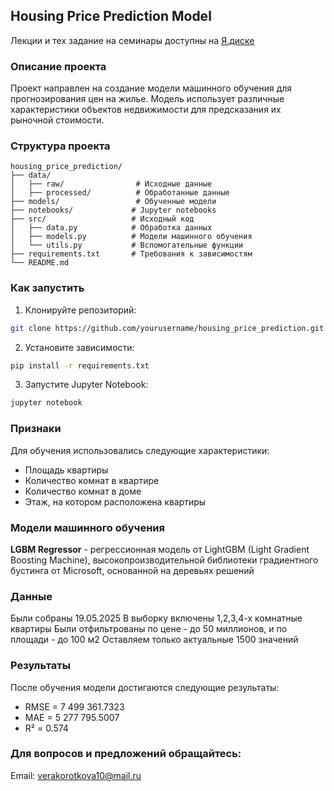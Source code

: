 ## Housing Price Prediction Model

Лекции и тех задание на семинары доступны на [Я.диске](https://disk.yandex.ru/d/vDb3HPumZ2xK0w)  

### Описание проекта
Проект направлен на создание модели машинного обучения для прогнозирования цен на жилье. Модель использует различные характеристики объектов недвижимости для предсказания их рыночной стоимости.

### Структура проекта
```
housing_price_prediction/
├── data/
│   ├── raw/                # Исходные данные
│   ├── processed/          # Обработанные данные
├── models/                 # Обученные модели
├── notebooks/             # Jupyter notebooks
├── src/                   # Исходный код
│   ├── data.py            # Обработка данных
│   ├── models.py          # Модели машинного обучения
│   └── utils.py           # Вспомогательные функции
├── requirements.txt       # Требования к зависимостям
└── README.md
```

### Как запустить
1. Клонируйте репозиторий:
```bash
git clone https://github.com/yourusername/housing_price_prediction.git
```

2. Установите зависимости:
```bash
pip install -r requirements.txt
```

3. Запустите Jupyter Notebook:
```bash
jupyter notebook
```

### Признаки
Для обучения использовались следующие характеристики:
* Площадь квартиры
* Количество комнат в квартире
* Количество комнат в доме
* Этаж, на котором расположена квартиры

### Модели машинного обучения
**LGBM Regressor** - регрессионная модель от LightGBM (Light Gradient Boosting Machine), высокопроизводительной библиотеки градиентного бустинга от Microsoft, основанной на деревьях решений

### Данные
Были собраны 19.05.2025
В выборку включены 1,2,3,4-х комнатные квартиры
Были отфильтрованы по цене - до 50 миллионов, и по площади - до 100 м2
Оставляем только актуальные 1500 значений

### Результаты
После обучения модели достигаются следующие результаты:
* RMSE = 7 499 361.7323
* MAE = 5 277 795.5007
* R² = 0.574

### Для вопросов и предложений обращайтесь:

Email: verakorotkova10@mail.ru